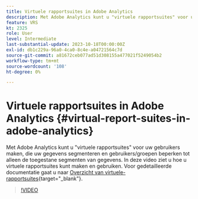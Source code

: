 ```yaml
---
title: Virtuele rapportsuites in Adobe Analytics
description: Met Adobe Analytics kunt u "virtuele rapportsuites" voor uw gebruikers maken, die uw gegevens segmenteren en gebruikers/groepen beperken tot alleen de toegestane segmenten van gegevens. In deze video ziet u hoe u virtuele rapportsuites kunt maken en gebruiken.
feature: VRS
kt: 2325
role: User
level: Intermediate
last-substantial-update: 2023-10-18T00:00:00Z
exl-id: db1c229a-96a0-4ca0-8c4e-a04721564c7d
source-git-commit: a81672ceb077ad51d308155a477021f5249054b2
workflow-type: tm+mt
source-wordcount: '108'
ht-degree: 0%

---
```


# Virtuele rapportsuites in Adobe Analytics {#virtual-report-suites-in-adobe-analytics}

Met Adobe Analytics kunt u &quot;virtuele rapportsuites&quot; voor uw gebruikers maken, die uw gegevens segmenteren en gebruikers/groepen beperken tot alleen de toegestane segmenten van gegevens. In deze video ziet u hoe u virtuele rapportsuites kunt maken en gebruiken. Voor gedetailleerde documentatie gaat u naar [Overzicht van virtuele-rapportsuites](https://experienceleague.adobe.com/docs/analytics/components/virtual-report-suites/vrs-about.html){target="_blank"}.

>[!VIDEO](https://video.tv.adobe.com/v/25412/?quality=12&learn=on)
